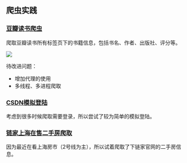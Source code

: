 ## 爬虫实践

### [豆瓣读书爬虫](https://github.com/zzc111120219/Spider/blob/master/douban/doubandushu.py)
爬取豆瓣读书所有标签页下的书籍信息，包括书名、作者、出版社、评分等。  

![](http://ww1.sinaimg.cn/large/a210afcdgy1fm65i0cwzfj210j0kahd8.jpg)  

待改进问题：

*  增加代理的使用  
*  多线程、多进程爬取   

### [CSDN模拟登陆](https://github.com/zzc111120219/Spider/blob/master/csdn/login.py)
考虑到很多时候爬取需要登录，所以尝试了较为简单的模拟登陆。

### [链家上海在售二手房爬取](https://github.com/zzc111120219/Spider/blob/master/lianjia/lianjia.py)
因为最近在看上海房市（2号线为主），所以试着爬取了下链家官网的二手房信息。
